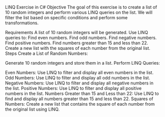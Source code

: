 LINQ Exercise in C#
Objective
The goal of this exercise is to create a list of 10 random integers and perform various LINQ queries on the list. We will filter the list based on specific conditions and perform some transformations.

Requirements
A list of 10 random integers will be generated.
Use LINQ queries to:
Find even numbers.
Find odd numbers.
Find negative numbers.
Find positive numbers.
Find numbers greater than 15 and less than 22.
Create a new list with the squares of each number from the original list.
Steps
Create a List of Random Numbers:

Generate 10 random integers and store them in a list.
Perform LINQ Queries:

Even Numbers: Use LINQ to filter and display all even numbers in the list.
Odd Numbers: Use LINQ to filter and display all odd numbers in the list.
Negative Numbers: Use LINQ to filter and display all negative numbers in the list.
Positive Numbers: Use LINQ to filter and display all positive numbers in the list.
Numbers Greater than 15 and Less than 22: Use LINQ to find and display all numbers greater than 15 and less than 22.
Squares of Numbers: Create a new list that contains the square of each number from the original list using LINQ.
